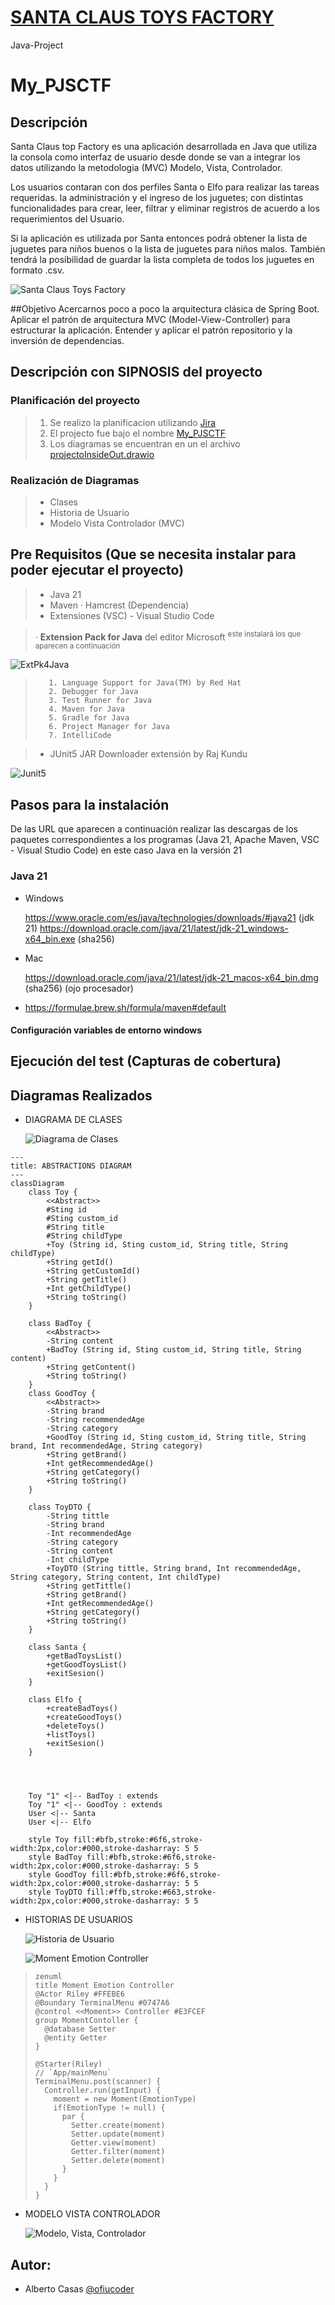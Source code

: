 # [SANTA CLAUS TOYS FACTORY](https://github.com/ofiucoder/My_PJSCTF)
Java-Project


# My_PJSCTF

## Descripción



Santa Claus top Factory es una aplicación desarrollada en Java que utiliza la consola como interfaz de usuario desde donde se van a integrar los datos utilizando la metodologia (MVC) Modelo, Vista, Controlador.

Los usuarios contaran con dos perfiles Santa o Elfo para realizar las tareas requeridas. la administración y el ingreso de los juguetes; con distintas funcionalidades para crear, leer, filtrar y eliminar registros de acuerdo a los requerimientos del Usuario.

Si la aplicación es utilizada por Santa entonces podrá obtener la lista de juguetes para niños buenos o la lista de juguetes para niños malos. También tendrá la posibilidad de guardar la lista completa de todos los juguetes en formato .csv.


![Santa Claus Toys Factory](images/toys.jpg)


##Objetivo
Acercarnos poco a poco la arquitectura clásica de Spring Boot. Aplicar el patrón de arquitectura MVC (Model-View-Controller) para estructurar la aplicación. Entender y aplicar el patrón repositorio y la inversión de dependencias.



## Descripción con SIPNOSIS del proyecto 

### Planificación del proyecto

>    1. Se realizo la planificacion utilizando [Jira](https://albertocasasofiuco-1730202167115.atlassian.net/jira/software/projects/PJSCTF/boards/5/backlog)
>    2. El projecto fue bajo el nombre  [My_PJSCTF](https://github.com/ofiucoder/My_PJSCTF)
>    3. Los diagramas se encuentran en un el archivo [projectoInsideOut.drawio](https://drive.google.com/file/d/1NVHUrTjYrLSpKclKpEaub4_o8r0NiPPG/view?usp=drive_link)

### Realización de Diagramas

>    - Clases
>    - Historia de Usuario
>    - Modelo Vista Controlador (MVC)



## Pre Requisitos (Que se necesita instalar para poder ejecutar el proyecto) 

>- Java 21
>- Maven
>    · Hamcrest (Dependencia)
>- Extensiones (VSC) - Visual Studio Code

>    · **Extension Pack for Java** del editor Microsoft <sup>este instalará los que aparecen a continuación</sup>

![ExtPk4Java](images/ExtPk4Java.png)

>        1. Language Support for Java(TM) by Red Hat
>        2. Debugger for Java
>        3. Test Runner for Java
>        4. Maven for Java
>        5. Gradle for Java
>        6. Project Manager for Java 
>        7. IntelliCode

>  - JUnit5 JAR Downloader extensión by Raj Kundu
>
>      
![Junit5](images/JUnit5.png)
>

## Pasos para la instalación 

De las URL que aparecen a continuación realizar las descargas de los paquetes correspondientes a los programas (Java 21, Apache Maven, VSC - Visual Studio Code) en este caso Java en la versión 21

### Java 21


- Windows

    https://www.oracle.com/es/java/technologies/downloads/#java21 (jdk 21)
    https://download.oracle.com/java/21/latest/jdk-21_windows-x64_bin.exe (sha256)

- Mac

    https://download.oracle.com/java/21/latest/jdk-21_macos-x64_bin.dmg (sha256) (ojo procesador)
+
    https://formulae.brew.sh/formula/maven#default

#### Configuración variables de entorno windows


## Ejecución del test (Capturas de cobertura) 

## Diagramas Realizados 

  - DIAGRAMA DE CLASES

    ![Diagrama de Clases](images/projectoInsideOut-CLASES.webp)

```mermaid
---
title: ABSTRACTIONS DIAGRAM
---
classDiagram
    class Toy {
        <<Abstract>>
        #Sting id
        #Sting custom_id
        #String title
        #String childType
        +Toy (String id, Sting custom_id, String title, String childType)
        +String getId()
        +String getCustomId()
        +String getTitle()
        +Int getChildType()
        +String toString()
    }

    class BadToy {
        <<Abstract>>
        -String content
        +BadToy (String id, Sting custom_id, String title, String content)
        +String getContent()
        +String toString()
    }
    class GoodToy {
        <<Abstract>>
        -String brand
        -String recommendedAge
        -String category
        +GoodToy (String id, Sting custom_id, String title, String brand, Int recommendedAge, String category)
        +String getBrand()
        +Int getRecommendedAge()
        +String getCategory()
        +String toString()
    }

    class ToyDTO {
        -String tittle
        -String brand
        -Int recommendedAge
        -String category
        -String content
        -Int childType
        +ToyDTO (String tittle, String brand, Int recommendedAge, String category, String content, Int childType) 
        +String getTittle()
        +String getBrand()
        +Int getRecommendedAge()
        +String getCategory()
        +String toString()
    }
    
    class Santa {
        +getBadToysList()
        +getGoodToysList()
        +exitSesion()
    }

    class Elfo {
        +createBadToys()
        +createGoodToys()
        +deleteToys()
        +listToys()
        +exitSesion()
    }




    Toy "1" <|-- BadToy : extends
    Toy "1" <|-- GoodToy : extends
    User <|-- Santa
    User <|-- Elfo
    
    style Toy fill:#bfb,stroke:#6f6,stroke-width:2px,color:#000,stroke-dasharray: 5 5
    style BadToy fill:#bfb,stroke:#6f6,stroke-width:2px,color:#000,stroke-dasharray: 5 5
    style GoodToy fill:#bfb,stroke:#6f6,stroke-width:2px,color:#000,stroke-dasharray: 5 5
    style ToyDTO fill:#ffb,stroke:#663,stroke-width:2px,color:#000,stroke-dasharray: 5 5

```
    
  - HISTORIAS DE USUARIOS

    ![Historia de Usuario](images/projectoInsideOut-ACTIONS.webp)


    ![Moment Emotion Controller](images/MomentEmotionController.png)

>    ```mermaid
>    zenuml
>    title Moment Emotion Controller
>    @Actor Riley #FFEBE6
>    @Boundary TerminalMenu #0747A6
>    @control <<Moment>> Controller #E3FCEF
>    group MomentContoller {
>      @database Setter
>      @entity Getter
>    }
>
>    @Starter(Riley)
>    // `App/mainMenu`
>    TerminalMenu.post(scanner) {
>      Controller.run(getInput) {
>        moment = new Moment(EmotionType)
>        if(EmotionType != null) {
>          par {
>            Setter.create(moment)
>            Setter.update(moment)
>            Getter.view(moment)
>            Getter.filter(moment)
>            Setter.delete(moment)      
>          }      
>        }
>      }
>    }
>    
>    ```
>

    
  - MODELO VISTA CONTROLADOR

    ![Modelo, Vista, Controlador](images/projectoInsideOut-MVC.webp)

## Autor:  

- Alberto Casas [@ofiucoder](https://github.com/ofiucoder)
